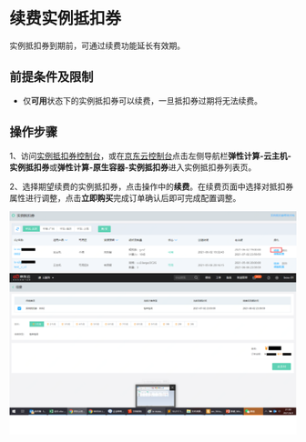 # 续费实例抵扣券

实例抵扣券到期前，可通过续费功能延长有效期。

## 前提条件及限制
* 仅**可用**状态下的实例抵扣券可以续费，一旦抵扣券过期将无法续费。

## 操作步骤
1、访问[实例抵扣券控制台](https://cns-console.jdcloud.com/host/instancevoucher/list)，或在[京东云控制台](https://console.jdcloud.com/overview)点击左侧导航栏**弹性计算-云主机-实例抵扣券**或**弹性计算-原生容器-实例抵扣券**进入实例抵扣券列表页。<br>

2、选择期望续费的实例抵扣券，点击操作中的**续费**。在续费页面中选择对抵扣券属性进行调整，点击**立即购买**完成订单确认后即可完成配置调整。

<div align="left"><img src="../../../../../image/vm/iv-manage1.png" width="1000"></div>

<div align="left"><img src="../../../../../image/vm/iv-manage2.png" width="1000"></div>
